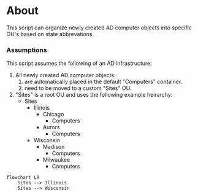 # About

This script can organize newly created AD computer objects into specific OU's based on state abbrevations.

### Assumptions

This script assumes the following of an AD infrastructure:
1. All newly created AD computer objects:
    1. are automatically placed in the default "Computers" container.
    2. need to be moved to a custom "Sites" OU.
2. "Sites" is a root OU and uses the following example heirarchy:
    - Sites
      - Illinois
        - Chicago
          - Computers
        - Aurors
          - Computers
      - Wisconsin
        - Madison
          - Computers
        - Milwaukee
          - Computers

```mermaid
flowchart LR
    Sites --> Illinois
    Sites --> Wisconsin
```

